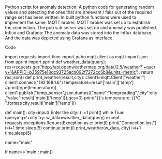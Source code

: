  Python script for anomaly detection:
A python code for generating random values and detecting the ones that are irrelevant / falls out of the required range set has been written. In built python functions were used to implement the same.
MQTT broker:
 MQTT broker was set up to establish the connection. The pub sub server was set up and anomaly was published.
Influx and Grafana:
The anomaly data was stored into the Influx database. And the data was depicted using Grafana as interface.

Code

import requests
import time
import paho.mqtt.client as mqtt
import json
from pprint import pprint
def weather_data(query):
    res=requests.get('http://api.openweathermap.org/data/2.5/weather?'+query+'&APPID=b35975e18dc93725acb092f7272cc6b8&units=metric');
    return res.json()
def print_weather(result,city):
    client1=mqtt.Client("weather")
    client1.connect("192.168.1.6")
    temperature=result['main']['temp']
    #print(type(temperature))
    client1.publish("temp_sensor",json.dumps({"name":"tempreading","city":city,"value":result['main']['temp']}),qos=0)
    print("{}'s temperature: {}°C ".format(city,result['main']['temp']))
 
def main():
    city=input('Enter the city:')
    i=1
    print()
    while True:
        query='q='+city
        try:
            w_data=weather_data(query)
        except requests.exceptions.RequestException as e:
            print(i)
            print("Connection lost")
            i=i+1
            time.sleep(5)
            continue
        print(i)
        print_weather(w_data, city)
        i=i+1
        time.sleep(5)

   
name="main"

if name=='main':
    main()
